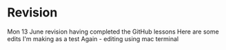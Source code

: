 # Revision
Mon 13 June revision having completed the GitHub lessons
Here are some edits I'm making as a test
Again - editing using mac terminal
